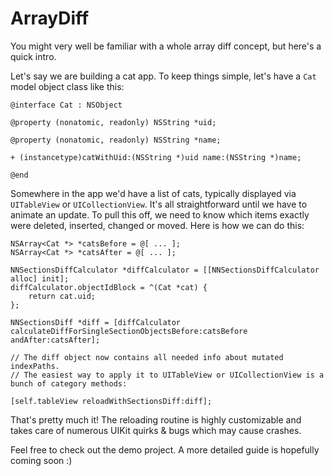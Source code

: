 ArrayDiff
=========
You might very well be familiar with a whole array diff concept, but here's a quick intro.

Let's say we are building a cat app. To keep things simple, let's have a `Cat` model object class like this:

```
@interface Cat : NSObject

@property (nonatomic, readonly) NSString *uid;

@property (nonatomic, readonly) NSString *name;

+ (instancetype)catWithUid:(NSString *)uid name:(NSString *)name;

@end
```

Somewhere in the app we'd have a list of cats, typically displayed via `UITableView` or `UICollectionView`. It's all straightforward until we have to animate an update. To pull this off, we need to know which items exactly were deleted, inserted, changed or moved. Here is how we can do this:

```
NSArray<Cat *> *catsBefore = @[ ... ];
NSArray<Cat *> *catsAfter = @[ ... ];
    
NNSectionsDiffCalculator *diffCalculator = [[NNSectionsDiffCalculator alloc] init];
diffCalculator.objectIdBlock = ^(Cat *cat) {
    return cat.uid;
};
    
NNSectionsDiff *diff = [diffCalculator calculateDiffForSingleSectionObjectsBefore:catsBefore andAfter:catsAfter];

// The diff object now contains all needed info about mutated indexPaths.
// The easiest way to apply it to UITableView or UICollectionView is a bunch of category methods:

[self.tableView reloadWithSectionsDiff:diff];
```

That's pretty much it! The reloading routine is highly customizable and takes care of numerous UIKit quirks & bugs which may cause crashes. 

Feel free to check out the demo project. A more detailed guide is hopefully coming soon :)
